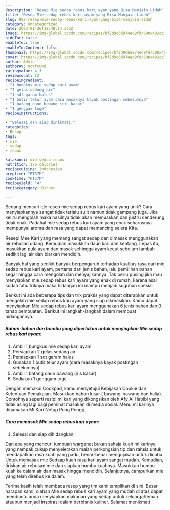 ```yaml
---
description: "Resep Mie sedap rebus kari ayam yang Bisa Manjain Lidah"
title: "Resep Mie sedap rebus kari ayam yang Bisa Manjain Lidah"
slug: 892-resep-mie-sedap-rebus-kari-ayam-yang-bisa-manjain-lidah
category: Uncategorized
date: 2023-01-26T18:48:14.363Z
image: https://img-global.cpcdn.com/recipes/bf2d9c6d974ed9fd/680x482cq70/mie-sedap-rebus-kari-ayam-foto-resep-utama.jpg
hideToc: false
enableToc: true
enableTocContent: false
thumbnail: https://img-global.cpcdn.com/recipes/bf2d9c6d974ed9fd/680x482cq70/mie-sedap-rebus-kari-ayam-foto-resep-utama.jpg
cover: https://img-global.cpcdn.com/recipes/bf2d9c6d974ed9fd/680x482cq70/mie-sedap-rebus-kari-ayam-foto-resep-utama.jpg
author: Admin
authorAv: notfound
ratingvalue: 4.3
reviewcount: 12
recipeingredient:
- "1 bungkus mie sedap kari ayam"
- "2 gelas sedang air"
- "1 sdt garam halus"
- "1 butir telur ayam cara masaknya kayak postingan sebelumnya"
- "1 batang daun bawang iris kasar"
- "1 genggam toge"
recipeinstructions:

- "Selesai dan siap dinikmati!"
categories:
- Resep
tags:
- mie
- sedap
- rebus

katakunci: mie sedap rebus 
nutrition: 176 calories
recipecuisine: Indonesian
preptime: "PT37M"
cooktime: "PT57M"
recipeyield: "4"
recipecategory: Dinner

---
```





Sedang mencari ide resep mie sedap rebus kari ayam yang unik? Cara menyiapkannya sangat tidak terlalu sulit namun tidak gampang juga. Jika keliru mengolah maka hasilnya tidak akan memuaskan dan justru cenderung tidak enak. Padahal mie sedap rebus kari ayam yang enak seharusnya mempunyai aroma dan rasa yang dapat memancing selera Kita.





Resepi Mee Kari yang memang sangat sedap dan dimasak menggunakan air rebusan udang. Kemudian masukkan daun kari dan kentang. Lepas itu, masukkan pula ayam dan masak sehingga ayam kecut sebelum tambah sedikit lagi air dan biarkan mendidih.

Banyak hal yang sedikit banyak berpengaruh terhadap kualitas rasa dari mie sedap rebus kari ayam, pertama dari jenis bahan, lalu pemilihan bahan segar hingga cara mengolah dan menyajikannya. Tak perlu pusing jika mau menyiapkan mie sedap rebus kari ayam yang enak di rumah, karena asal sudah tahu triknya maka hidangan ini mampu menjadi suguhan spesial.






Berikut ini ada beberapa tips dan trik praktis yang dapat diterapkan untuk mengolah mie sedap rebus kari ayam yang siap dikreasikan. Kamu dapat menyiapkan Mie sedap rebus kari ayam menggunakan 6 jenis bahan dan 0 tahap pembuatan. Berikut ini langkah-langkah dalam membuat hidangannya.

<!--inarticleads1-->

##### Bahan-bahan dan bumbu yang diperlukan untuk menyiapkan Mie sedap rebus kari ayam:

1. Ambil 1 bungkus mie sedap kari ayam
1. Persiapkan 2 gelas sedang air
1. Persiapkan 1 sdt garam halus
1. Gunakan 1 butir telur ayam (cara masaknya kayak postingan sebelumnya)
1. Ambil 1 batang daun bawang (iris kasar)
1. Sediakan 1 genggam toge


Dengan memakai Cookpad, kamu menyetujui Kebijakan Cookie dan Ketentuan Pemakaian. Masukkan bahan kisar ( bawang-bawang dan halia). Contohnya seperti resipi mi kari yang dikongsikan oleh Afy Al Habibi yang tidak asing lagi bagi peminat masakan di media sosial. Menu mi karinya dinamakan Mi Kari Netup Pong Pongg. 

<!--inarticleads2-->

##### Cara memasak Mie sedap rebus kari ayam:


1. Selesai dan siap dihidangkan!

Dan apa yang mencuri tumpuan warganet bukan sahaja kuah mi karinya yang nampak cukup menyelerakan malah perkongsian tip dan rahsia untuk mendapatkan rasa kuah yang padu, benar-benar mengujakan untuk dicuba. Untuk memasak mie Sedaap kuah rasa kari ayam sangat mudah. Kemudian, tiriskan air rebusan mie dan siapkan bumbu kuahnya. Masukkan bumbu kuah ke dalam air dan masak hingga mendidih. Selanjutnya, campurkan mie yang telah direbus ke dalam. 

Terima kasih telah membaca resep yang tim kami tampilkan di sini. Besar harapan kami, olahan Mie sedap rebus kari ayam yang mudah di atas dapat membantu anda menyiapkan makanan yang sedap untuk keluarga/teman ataupun menjadi inspirasi dalam berbisnis kuliner. Selamat menikmati

